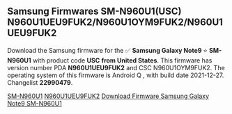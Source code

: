 <h2>Samsung Firmwares SM-N960U1(USC) N960U1UEU9FUK2/N960U1OYM9FUK2/N960U1UEU9FUK2</h2>
Download the Samsung firmware for the ✅ <strong>Samsung Galaxy Note9 </strong> ⭐ <strong>SM-N960U1</strong> with product code <strong>USC</strong> <strong> from United States</strong>. This firmware has version number PDA <strong>N960U1UEU9FUK2</strong> and CSC N960U1OYM9FUK2. The operating system of this firmware is Android Q , with build date 2021-12-27. Changelist <strong>22990479</strong>.

[SM-N960U1](https://samfirm.shop/samsung/model/SM-N960U1)
[N960U1UEU9FUK2](https://samfirm.shop/samsung/pda/N960U1UEU9FUK2)
[Download Firmware Samsung Galaxy Note9 SM-N960U1](https://samfirm.shop/samsung/firmware/485654)
